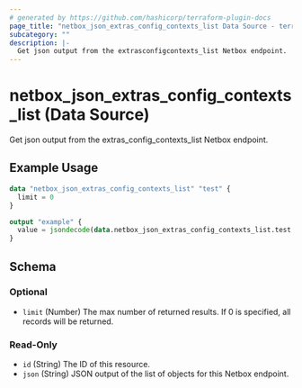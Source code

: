 ```yaml
---
# generated by https://github.com/hashicorp/terraform-plugin-docs
page_title: "netbox_json_extras_config_contexts_list Data Source - terraform-provider-netbox"
subcategory: ""
description: |-
  Get json output from the extrasconfigcontexts_list Netbox endpoint.
---
```


# netbox_json_extras_config_contexts_list (Data Source)

Get json output from the extras_config_contexts_list Netbox endpoint.

## Example Usage

```terraform
data "netbox_json_extras_config_contexts_list" "test" {
  limit = 0
}

output "example" {
  value = jsondecode(data.netbox_json_extras_config_contexts_list.test.json)
}
```

<!-- schema generated by tfplugindocs -->
## Schema

### Optional

- `limit` (Number) The max number of returned results. If 0 is specified, all records will be returned.

### Read-Only

- `id` (String) The ID of this resource.
- `json` (String) JSON output of the list of objects for this Netbox endpoint.


